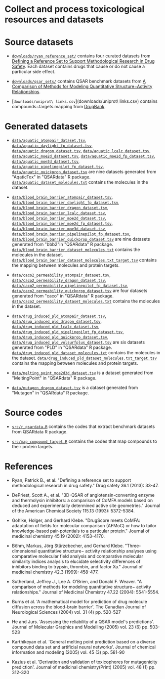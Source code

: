 # Collect and process toxicological resources and datasets

# Source datasets

+ [`downloads/ryan_reference_set/`](downloads/ryan_reference_set/) contains four curated datasets from [Defining a Reference Set to Support Methodological Research in Drug Safety](https://doi.org/10.1007/s40264-013-0097-8). Each dataset contains drugs that cause or do not cause a particular side effect.  

+ [`downloads/qsar_sets/`](downloads/qsar_sets/) contains QSAR benchmark datasets from [A Comparison of Methods for Modeling Quantitative Structure−Activity Relationships](https://doi.org/10.1021/jm0497141).

+ [`downloads/uniprot\ links.csv`](downloads/uniprot\ links.csv) contains compounds~targets mapping from [DrugBank](https://www.drugbank.ca/releases/5-1-4/downloads/target-all-uniprot-links).

# Generated datasets 

+ [`data/aquatic_atompair_dataset.tsv`](data/aquatic_atompair_dataset.tsv), [`data/aquatic_daylight_fp_dataset.tsv`](data/aquatic_daylight_fp_dataset.tsv), [`data/aquatic_dragon_dataset.tsv`](data/aquatic_dragon_dataset.tsv), [`data/aquatic_lcalc_dataset.tsv`](data/aquatic_lcalc_dataset.tsv), [`data/aquatic_moe2d_dataset.tsv`](data/aquatic_moe2d_dataset.tsv), [`data/aquatic_moe2d_fp_dataset.tsv`](data/aquatic_moe2d_fp_dataset.tsv), [`data/aquatic_moe3d_dataset.tsv`](data/aquatic_moe3d_dataset.tsv), [`data/aquatic_pipelinepilot_fp_dataset.tsv`](data/aquatic_pipelinepilot_fp_dataset.tsv), [`data/aquatic_quickprop_dataset.tsv`](data/aquatic_quickprop_dataset.tsv) are nine datasets generated from "AqaticTox" in "QSARdata" R package. [`data/aquatic_dataset_molecules.txt`](data/aquatic_dataset_molecules.txt) contains the molecules in the dataset. 

+ [`data/blood_brain_barrier_atompair_dataset.tsv`](data/blood_brain_barrier_atompair_dataset.tsv), [`data/blood_brain_barrier_daylight_fp_dataset.tsv`](data/blood_brain_barrier_daylight_fp_dataset.tsv), [`data/blood_brain_barrier_dragon_dataset.tsv`](data/blood_brain_barrier_dragon_dataset.tsv), [`data/blood_brain_barrier_lcalc_dataset.tsv`](data/blood_brain_barrier_lcalc_dataset.tsv), [`data/blood_brain_barrier_moe2d_dataset.tsv`](data/blood_brain_barrier_moe2d_dataset.tsv), [`data/blood_brain_barrier_moe2d_fp_dataset.tsv`](data/blood_brain_barrier_moe2d_fp_dataset.tsv), [`data/blood_brain_barrier_moe3d_dataset.tsv`](data/blood_brain_barrier_moe3d_dataset.tsv), [`data/blood_brain_barrier_pipelinepilot_fp_dataset.tsv`](data/blood_brain_barrier_pipelinepilot_fp_dataset.tsv), [`data/blood_brain_barrier_quickprop_dataset.tsv`](data/blood_brain_barrier_quickprop_dataset.tsv) are nine datasets generated from "bbb2"in "QSARdata" R package. [`data/blood_brain_barrier_dataset_molecules.txt`](data/blood_brain_barrier_dataset_molecules.txt) contains the molecules in the dataset. [`data/blood_brain_barrier_dataset_molecules.txt_target.tsv`](data/blood_brain_barrier_dataset_molecules.txt_target.tsv) contains the mapping between molecules and protein targets. 

+ [`data/caco2_permeability_atompair_dataset.tsv`](data/caco2_permeability_atompair_dataset.tsv), [`data/caco2_permeability_dragon_dataset.tsv`](data/caco2_permeability_dragon_dataset.tsv), [`data/caco2_permeability_pipelinepilot_fp_dataset.tsv`](data/caco2_permeability_pipelinepilot_fp_dataset.tsv), [`data/caco2_permeability_quickprop_dataset.tsv`](data/caco2_permeability_quickprop_dataset.tsv) are four datasets generated from "caco" in "QSARdata" R package. [`data/caco2_permeability_dataset_molecules.txt`](data/caco2_permeability_dataset_molecules.txt) contains the molecules in the dataset.

+ [`data/drug_induced_pld_atompair_dataset.tsv`](data/drug_induced_pld_atompair_dataset.tsv), [`data/drug_induced_pld_dragon_dataset.tsv`](data/drug_induced_pld_dragon_dataset.tsv), [`data/drug_induced_pld_lcalc_dataset.tsv`](data/drug_induced_pld_lcalc_dataset.tsv), [`data/drug_induced_pld_pipelinepilot_fp_dataset.tsv`](data/drug_induced_pld_pipelinepilot_fp_dataset.tsv), [`data/drug_induced_pld_quickprop_dataset.tsv`](data/drug_induced_pld_quickprop_dataset.tsv), [`data/drug_induced_pld_volsurfplus_dataset.tsv`](data/drug_induced_pld_volsurfplus_dataset.tsv) are six datasets generated from "PLD" in "QSARdata" R package. [`data/drug_induced_pld_dataset_molecules.txt`](data/drug_induced_pld_dataset_molecules.txt) contains the molecules in the dataset. [`data/drug_induced_pld_dataset_molecules.txt_target.tsv`](data/drug_induced_pld_dataset_molecules.txt_target.tsv) contains the mapping between molecules and protein targets.

+ [`data/melting_point_moe2d3d_dataset.tsv`](data/melting_point_moe2d3d_dataset.tsv) is a dataset generated from "MeltingPoint" in "QSARdata" R package.

+ [`data/mutagen_dragon_dataset.tsv`](data/mutagen_dragon_dataset.tsv) is a dataset generated from "Mutagen" in "QSARdata" R package.

# Source codes
 
+ [`src/r_qsardata.R`](src/r_qsardata.R) contains the codes that extract benchmark datasets from QSARdata R package. 

+ [`src/map_compound_target.R`](src/map_compound_target.R) contains the codes that map compounds to their protein targets.

# References

+ Ryan, Patrick B., et al. "Defining a reference set to support methodological research in drug safety." Drug safety 36.1 (2013): 33-47.

+ DePriest, Scott A., et al. "3D-QSAR of angiotensin-converting enzyme and thermolysin inhibitors: a comparison of CoMFA models based on deduced and experimentally determined active site geometries." Journal of the American Chemical Society 115.13 (1993): 5372-5384.

+ Gohlke, Holger, and Gerhard Klebe. "DrugScore meets CoMFA: adaptation of fields for molecular comparison (AFMoC) or how to tailor knowledge-based pair-potentials to a particular protein." Journal of medicinal chemistry 45.19 (2002): 4153-4170.

+ Böhm, Markus, Jörg Stürzebecher, and Gerhard Klebe. "Three-dimensional quantitative structure− activity relationship analyses using comparative molecular field analysis and comparative molecular similarity indices analysis to elucidate selectivity differences of inhibitors binding to trypsin, thrombin, and factor Xa." Journal of medicinal chemistry 42.3 (1999): 458-477.

+ Sutherland, Jeffrey J., Lee A. O'Brien, and Donald F. Weaver. "A comparison of methods for modeling quantitative structure− activity relationships." Journal of Medicinal Chemistry 47.22 (2004): 5541-5554.

+ Burns et al. 'A mathematical model for prediction of drug molecule diffusion across the blood-brain barrier'. The Canadian Journal of Neurological Sciences (2004) vol. 31 (4) pp. 520-527

+ He and Jurs. 'Assessing the reliability of a QSAR model's predictions'. Journal of Molecular Graphics and Modelling (2005) vol. 23 (6) pp. 503-523

+ Karthikeyan et al. 'General melting point prediction based on a diverse compound data set and artificial neural networks'. Journal of chemical information and modeling (2005) vol. 45 (3) pp. 581-90

+ Kazius et al. 'Derivation and validation of toxicophores for mutagenicity prediction'. Journal of medicinal chemistry(Print) (2005) vol. 48 (1) pp. 312-320 
